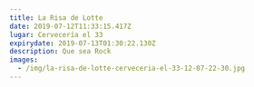 ```yaml
---
title: La Risa de Lotte
date: 2019-07-12T11:33:15.417Z
lugar: Cervecería el 33
expirydate: 2019-07-13T01:30:22.130Z
description: Que sea Rock
images:
  - /img/la-risa-de-lotte-cerveceria-el-33-12-07-22-30.jpg
---
```


